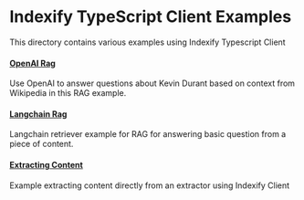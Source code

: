 # Indexify TypeScript Client Examples
This directory contains various examples using Indexify Typescript Client

#### [OpenAI Rag](openaiRag.ts)
Use OpenAI to answer questions about Kevin Durant based on context from Wikipedia in this RAG example.

#### [Langchain Rag](langchainRag.ts)
Langchain retriever example for RAG for answering basic question from a piece of content.

#### [Extracting Content](extractContent.ts)
Example extracting content directly from an extractor using Indexify Client
